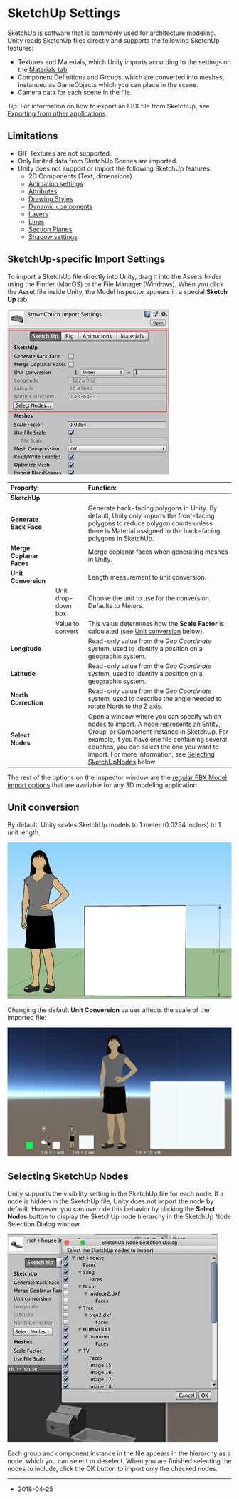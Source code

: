 # SketchUp Settings

SketchUp is software that is commonly used for architecture modeling. 
Unity reads SketchUp files directly and supports the following SketchUp features:

* Textures and Materials, which Unity imports according to the settings on the [Materials tab](FBXImporter-Materials).
* Component Definitions and Groups, which are converted into meshes, instanced as GameObjects which you can place in the scene.
* Camera data for each scene in the file.

*Tip*: For information on how to export an FBX file from SketchUp, see [Exporting from other applications](HOWTO-exportFBX).


## Limitations
* GIF Textures are not supported.
* Only limited data from SketchUp Scenes are imported.
* Unity does not support or import the following SketchUp features:
	* 2D Components (Text, dimensions)
	* [Animation settings](http://help.sketchup.com/en/article/114452)
	* [Attributes](http://help.sketchup.com/en/article/114547)
	* [Drawing Styles](http://help.sketchup.com/en/article/117009)
	* [Dynamic components](http://help.sketchup.com/en/article/22496)
	* [Layers](http://help.sketchup.com/en/article/114598)
	* [Lines](http://help.sketchup.com/en/article/94824)
	* [Section Planes](http://help.sketchup.com/en/article/94999)
	* [Shadow settings](http://help.sketchup.com/en/article/114934)


## SketchUp-specific Import Settings
To import a SketchUp file directly into Unity, drag it into the Assets folder using the Finder (MacOS) or the File Manager (Windows).
When you click the Asset file inside Unity, the Model Inspector appears in a special __Sketch Up__ tab:

![SketchUp-specific properties in the Inspector window for importing the Model](../uploads/Main/HOWTO-ImportObjectSketchUp_Inspector.png)


|**Property:** ||**Function:** |
|:---|:---|:---|
|__SketchUp__|||
|__Generate Back Face__||Generate back-facing polygons in Unity. By default, Unity only imports the front-facing polygons to reduce polygon counts unless there is Material assigned to the back-facing polygons in SketchUp. |
|__Merge Coplanar Faces__||Merge coplanar faces when generating meshes in Unity.|
|__Unit Conversion__||Length measurement to unit conversion.|
||Unit drop-down box|Choose the unit to use for the conversion. Defaults to *Meters*.|
||Value to convert|This value determines how the __Scale Factor__ is calculated (see [Unit conversion](#UnitConversion) below).|
|__Longitude__||Read-only value from the *Geo Coordinate* system, used to identify a position on a geographic system.|
|__Latitude__||Read-only value from the *Geo Coordinate* system, used to identify a position on a geographic system.|
|__North Correction__||Read-only value from the *Geo Coordinate* system, used to describe the angle needed to rotate North to the Z axis.|
|__Select Nodes__||Open a window where you can specify which nodes to import. A node represents an Entity, Group, or Component Instance in SketchUp. For example, if you have one file containing several couches, you can select the one you want to import. For more information, see [Selecting SketchUpNodes](#SelectingNodes) below. |


The rest of the options on the Inspector window are the [regular FBX Model import options](class-FBXImporter) that are available for any 3D modeling application. 


<a name="UnitConversion"></a>
## Unit conversion

By default, Unity scales SketchUp models to 1 meter (0.0254 inches) to 1 unit length.

![SketchUp file with a cube set to 1m in height](../uploads/Main/sketchup4.png)

Changing the default __Unit Conversion__ values affects the scale of the imported file:

![ The green square is placed as reference where the size of the square is set to 1x1 unit length.](../uploads/Main/sketchup5.png)


<a name="SelectingNodes"></a>
## Selecting SketchUp Nodes

Unity supports the visibility setting in the SketchUp file for each node. 
If a node is hidden in the SketchUp file, Unity does not import the node by default. 
However, you can override this behavior by clicking the __Select Nodes__ button to display the SketchUp node hierarchy in the SketchUp Node Selection Dialog window.

![SketchUp Node Selection Dialog window](../uploads/Main/sketchup3.png)

Each group and component instance in the file appears in the hierarchy as a node, which you can select or deselect. When you are finished selecting the nodes to include, click the OK button to import only the checked nodes.

---

* <span class="page-edit"> 2018-04-25  <!-- include IncludeTextAmendPageSomeEdit --></span>
